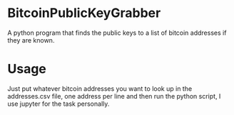 # BitcoinPublicKeyGrabber
A python program that finds the public keys to a list of bitcoin addresses if they are known.


# Usage
Just put whatever bitcoin addresses you want to look up in the addresses.csv file, one address per line and then run the python script, I use jupyter for the task personally.


